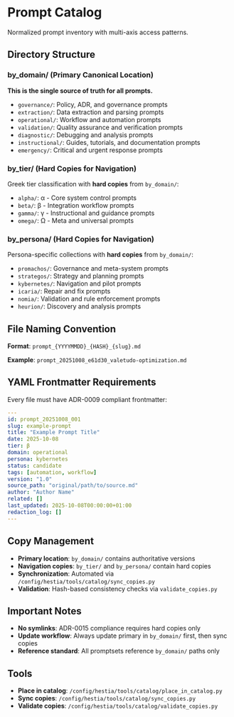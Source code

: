 # Prompt Catalog

Normalized prompt inventory with multi-axis access patterns.

## Directory Structure

### by_domain/ (Primary Canonical Location)
**This is the single source of truth for all prompts.**

- `governance/`: Policy, ADR, and governance prompts
- `extraction/`: Data extraction and parsing prompts
- `operational/`: Workflow and automation prompts
- `validation/`: Quality assurance and verification prompts
- `diagnostic/`: Debugging and analysis prompts
- `instructional/`: Guides, tutorials, and documentation prompts
- `emergency/`: Critical and urgent response prompts

### by_tier/ (Hard Copies for Navigation)
Greek tier classification with **hard copies** from `by_domain/`:

- `alpha/`: α - Core system control prompts
- `beta/`: β - Integration workflow prompts
- `gamma/`: γ - Instructional and guidance prompts
- `omega/`: Ω - Meta and universal prompts

### by_persona/ (Hard Copies for Navigation)
Persona-specific collections with **hard copies** from `by_domain/`:

- `promachos/`: Governance and meta-system prompts
- `strategos/`: Strategy and planning prompts
- `kybernetes/`: Navigation and pilot prompts
- `icaria/`: Repair and fix prompts
- `nomia/`: Validation and rule enforcement prompts
- `heurion/`: Discovery and analysis prompts

## File Naming Convention

**Format**: `prompt_{YYYYMMDD}_{HASH}_{slug}.md`

**Example**: `prompt_20251008_e61d30_valetudo-optimization.md`

## YAML Frontmatter Requirements

Every file must have ADR-0009 compliant frontmatter:

```yaml
---
id: prompt_20251008_001
slug: example-prompt
title: "Example Prompt Title"
date: 2025-10-08
tier: β
domain: operational
persona: kybernetes
status: candidate
tags: [automation, workflow]
version: "1.0"
source_path: "original/path/to/source.md"
author: "Author Name"
related: []
last_updated: 2025-10-08T00:00:00+01:00
redaction_log: []
---
```

## Copy Management

- **Primary location**: `by_domain/` contains authoritative versions
- **Navigation copies**: `by_tier/` and `by_persona/` contain hard copies
- **Synchronization**: Automated via `/config/hestia/tools/catalog/sync_copies.py`
- **Validation**: Hash-based consistency checks via `validate_copies.py`

## Important Notes

- **No symlinks**: ADR-0015 compliance requires hard copies only
- **Update workflow**: Always update primary in `by_domain/` first, then sync copies
- **Reference standard**: All promptsets reference `by_domain/` paths only

## Tools

- **Place in catalog**: `/config/hestia/tools/catalog/place_in_catalog.py`
- **Sync copies**: `/config/hestia/tools/catalog/sync_copies.py`
- **Validate copies**: `/config/hestia/tools/catalog/validate_copies.py`
